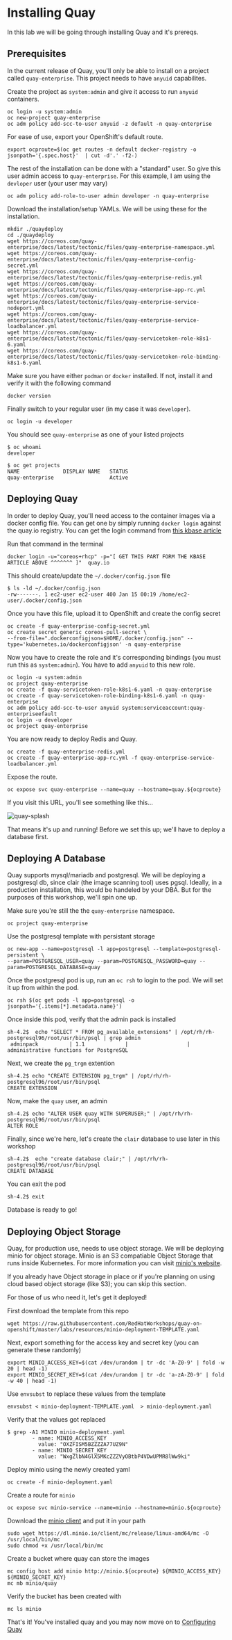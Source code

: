 # Installing Quay

In this lab we will be going through installing Quay and it's prereqs. 


## Prerequisites


In the current release of Quay, you'll only be able to install on a project called `quay-enterprise`. This project needs to have `anyuid` capabilites.

Create the project as `system:admin` and give it access to run `anyuid` containers.

```
oc login -u system:admin
oc new-project quay-enterprise
oc adm policy add-scc-to-user anyuid -z default -n quay-enterprise
```

For ease of use, export your OpenShift's default route.

```
export ocproute=$(oc get routes -n default docker-registry -o jsonpath='{.spec.host}'  | cut -d'.' -f2-)
```

The rest of the installation can be done with a "standard" user. So give this user admin access to `quay-enterprise`. For this example, I am using the `devloper` user (your user may vary)

```
oc adm policy add-role-to-user admin developer -n quay-enterprise
```

Download the installation/setup YAMLs. We will be using these for the installation.

```
mkdir ./quaydeploy
cd ./quaydeploy
wget https://coreos.com/quay-enterprise/docs/latest/tectonic/files/quay-enterprise-namespace.yml
wget https://coreos.com/quay-enterprise/docs/latest/tectonic/files/quay-enterprise-config-secret.yml
wget https://coreos.com/quay-enterprise/docs/latest/tectonic/files/quay-enterprise-redis.yml
wget https://coreos.com/quay-enterprise/docs/latest/tectonic/files/quay-enterprise-app-rc.yml
wget https://coreos.com/quay-enterprise/docs/latest/tectonic/files/quay-enterprise-service-nodeport.yml
wget https://coreos.com/quay-enterprise/docs/latest/tectonic/files/quay-enterprise-service-loadbalancer.yml
wget https://coreos.com/quay-enterprise/docs/latest/tectonic/files/quay-servicetoken-role-k8s1-6.yaml
wget https://coreos.com/quay-enterprise/docs/latest/tectonic/files/quay-servicetoken-role-binding-k8s1-6.yaml
```

Make sure you have either `podman` or `docker` installed. If not, install it and verify it with the following command

```
docker version
```

Finally switch to your regular user (in my case it was `developer`).

```
oc login -u developer
```

You should see `quay-enterprise` as one of your listed projects

```
$ oc whoami
developer

$ oc get projects
NAME              DISPLAY NAME   STATUS
quay-enterprise                  Active
```
## Deploying Quay

In order to deploy Quay, you'll need access to the container images via a docker config file. You can get one by simply running `docker login` against the quay.io registry. You can get the login command from [this kbase article](https://access.redhat.com/solutions/3533201)

Run that command in the terminal

```
docker login -u="coreos+rhcp" -p="[ GET THIS PART FORM THE KBASE ARTICLE ABOVE ^^^^^^^ ]"  quay.io
```

This should create/update the `~/.docker/config.json` file

```
$ ls -ld ~/.docker/config.json
-rw-------. 1 ec2-user ec2-user 400 Jan 15 00:19 /home/ec2-user/.docker/config.json
```

Once you have this file, upload it to OpenShift and create the config secret

```
oc create -f quay-enterprise-config-secret.yml
oc create secret generic coreos-pull-secret \
--from-file=".dockerconfigjson=$HOME/.docker/config.json" --type='kubernetes.io/dockerconfigjson' -n quay-enterprise
```

Now you have to create the role and it's corresponding bindings (you must run this as `system:admin`). You have to add `anyuid` to this new role.

```
oc login -u system:admin
oc project quay-enterprise
oc create -f quay-servicetoken-role-k8s1-6.yaml -n quay-enterprise
oc create -f quay-servicetoken-role-binding-k8s1-6.yaml -n quay-enterprise
oc adm policy add-scc-to-user anyuid system:serviceaccount:quay-enterpriseefault
oc login -u developer
oc project quay-enterprise
```

You are now ready to deploy Redis and Quay.

```
oc create -f quay-enterprise-redis.yml
oc create -f quay-enterprise-app-rc.yml -f quay-enterprise-service-loadbalancer.yml
```

Expose the route.

```
oc expose svc quay-enterprise --name=quay --hostname=quay.${ocproute}
```

If you visit this URL, you'll see something like this...

![quay-splash](images/quay-setup-db-initialscreen.png)

That means it's up and running! Before we set this up; we'll have to deploy a database first.

## Deploying A Database

Quay supports mysql/mariadb and postgresql. We will be deploying a postgresql db, since clair (the image scanning tool) uses pgsql. Ideally, in a production installation, this would be handeled by your DBA. But for the purposes of this workshop, we'll spin one up.

Make sure you're still the the `quay-enterprise` namespace.

```
oc project quay-enterprise
```

Use the postgresql template with persistant storage

```
oc new-app --name=postgresql -l app=postgresql --template=postgresql-persistent \
--param=POSTGRESQL_USER=quay --param=POSTGRESQL_PASSWORD=quay --param=POSTGRESQL_DATABASE=quay
```

Once the postgresql pod is up, run an `oc rsh` to login to the pod. We will set it up from within the pod.

```
oc rsh $(oc get pods -l app=postgresql -o jsonpath='{.items[*].metadata.name}')
```

Once inside this pod, verify that the admin pack is installed

```
sh-4.2$  echo "SELECT * FROM pg_available_extensions" | /opt/rh/rh-postgresql96/root/usr/bin/psql | grep admin
 adminpack          | 1.1             |                   | administrative functions for PostgreSQL
```

Next, we create the `pg_trgm` extention

```
sh-4.2$ echo "CREATE EXTENSION pg_trgm" | /opt/rh/rh-postgresql96/root/usr/bin/psql
CREATE EXTENSION
```

Now, make the `quay` user, an admin

```
sh-4.2$ echo "ALTER USER quay WITH SUPERUSER;" | /opt/rh/rh-postgresql96/root/usr/bin/psql
ALTER ROLE
```

Finally, since we're here, let's create the `clair` database to use later in this workshop


```
sh-4.2$  echo "create database clair;" | /opt/rh/rh-postgresql96/root/usr/bin/psql
CREATE DATABASE
```

You can exit the pod

```
sh-4.2$ exit
```

Database is ready to go!

## Deploying Object Storage

Quay, for production use, needs to use object storage. We will be deploying minio for object storage. Minio is an S3 compatiable Object Storage that runs inside Kubernetes. For more information you can visit [minio's website](https://www.minio.io/kubernetes.html).

If you already have Object storage in place or if you're planning on using cloud based object storage (like S3); you can skip this section.

For those of us who need it, let's get it deployed!

First download the template from this repo

```
wget https://raw.githubusercontent.com/RedHatWorkshops/quay-on-openshift/master/labs/resources/minio-deployment-TEMPLATE.yaml
```

Next, export something for the access key and secret key (you can generate these randomly)

```
export MINIO_ACCESS_KEY=$(cat /dev/urandom | tr -dc 'A-Z0-9' | fold -w 20 | head -1)
export MINIO_SECRET_KEY=$(cat /dev/urandom | tr -dc 'a-zA-Z0-9' | fold -w 40 | head -1)
```

Use `envsubst` to replace these values from the template

```
envsubst < minio-deployment-TEMPLATE.yaml  > minio-deployment.yaml
```

Verify that the values got replaced

```
$ grep -A1 MINIO minio-deployment.yaml
        - name: MINIO_ACCESS_KEY
          value: "OXZFISM5BZZZZA77UZ9N"
        - name: MINIO_SECRET_KEY
          value: "WxgZlbN4GlX5MKcZZZVyOBtbP4VDwUPMR8lWw9ki"
```

Deploy minio using the newly created yaml

```
oc create -f minio-deployment.yaml
```

Create a route for `minio`

```
oc expose svc minio-service --name=minio --hostname=minio.${ocproute}
```

Download the [minio client](https://dl.minio.io/client/mc/release/) and put it in your path

```
sudo wget https://dl.minio.io/client/mc/release/linux-amd64/mc -O /usr/local/bin/mc
sudo chmod +x /usr/local/bin/mc
```

Create a bucket where quay can store the images

```
mc config host add minio http://minio.${ocproute} ${MINIO_ACCESS_KEY} ${MINIO_SECRET_KEY}
mc mb minio/quay
```

Verify the bucket has been created with

```
mc ls minio
```

That's it! You've installed quay and you may now move on to [Configuring Quay](1.configurequay.md)
